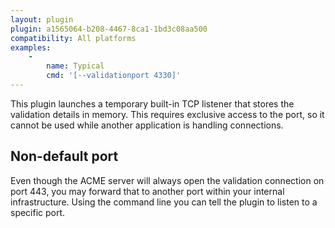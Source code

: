 ```yaml
---
layout: plugin
plugin: a1565064-b208-4467-8ca1-1bd3c08aa500
compatibility: All platforms
examples:
    -
        name: Typical
        cmd: '[‑‑validationport 4330]'
---
```

This plugin launches a temporary built-in TCP listener that stores the validation details in memory. This requires exclusive access to the port, so it cannot be used while another application is handling connections.

## Non-default port
Even though the ACME server will always open the validation connection on port 443, you may forward that to another port within your internal 
infrastructure. Using the command line you can tell the plugin to listen to a specific port.

